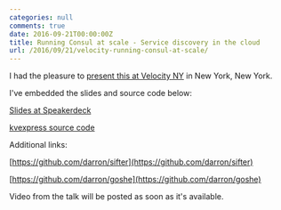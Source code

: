 ```yaml
---
categories: null
comments: true
date: 2016-09-21T00:00:00Z
title: Running Consul at scale - Service discovery in the cloud
url: /2016/09/21/velocity-running-consul-at-scale/
---
```


I had the pleasure to [present this at Velocity NY](http://conferences.oreilly.com/velocity/devops-web-performance-ny/public/schedule/detail/51220) in New York, New York.

I've embedded the slides and source code below:

[Slides at Speakerdeck](https://speakerdeck.com/darron/running-consul-at-scale-service-discovery-in-the-cloud)

[kvexpress source code](https://github.com/DataDog/kvexpress)

Additional links:

[https://github.com/darron/sifter](https://github.com/darron/sifter)

[https://github.com/darron/goshe](https://github.com/darron/goshe)

Video from the talk will be posted as soon as it's available.

<script async class="speakerdeck-embed" data-id="527abf89d53444768f63f254e27de3bb" data-ratio="1.77777777777778" src="//speakerdeck.com/assets/embed.js"></script>
